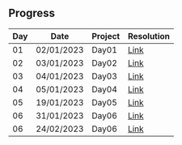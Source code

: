 
## Progress

| Day | Date       | Project             | Resolution                                                                   |
| --- | ---------- | ------------------- | ---------------------------------------------------------------------------- |
| 01  | 02/01/2023 | Day01 | [Link](days/day01/readme.md) |
| 02  | 03/01/2023 | Day02 | [Link](days/day02/readme.md) |
| 03  | 04/01/2023 | Day03 | [Link](days/day03/readme.md) |
| 04  | 05/01/2023 | Day04 | [Link](days/day04/readme.md) |
| 05  | 19/01/2023 | Day05 | [Link](days/day05/readme.md) |
| 06  | 31/01/2023 | Day06 | [Link](days/day06/readme.md) |
| 06  | 24/02/2023 | Day06 | [Link](days/day07/readme.md) |